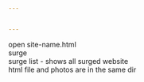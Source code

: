 ```yaml
---


---
```


<p>open site-name.html<br>
surge<br>
surge list - shows all surged website<br>
html file and photos are in the same dir</p>

